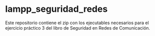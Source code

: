 # lampp_seguridad_redes



Este repositorio contiene el zip con los ejecutables necesarios para el ejercicio práctico 3 del libro de Seguridad en Redes de Comunicación. 